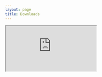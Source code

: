 ```yaml
---
layout: page
title: Downloads
---
```


<iframe border="0" src="http://oss.linn.co.uk/trac/wiki/DownloadKazoo"></iframe>
